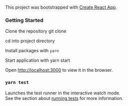 This project was bootstrapped with [Create React App](https://github.com/facebook/create-react-app).

### Getting Started

Clone the repository git clone

cd into project directory

Install packages with `yarn`

Start application with yarn start

Open [http://localhost:3000](http://localhost:3000) to view it in the browser.


### `yarn test`

Launches the test runner in the interactive watch mode.<br />
See the section about [running tests](https://facebook.github.io/create-react-app/docs/running-tests) for more information.




